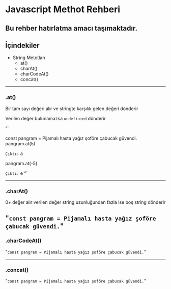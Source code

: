 # Javascript Methot Rehberi
Bu rehber hatırlatma amacı taşımaktadır. 
---
## İçindekiler
- String Metotları
    - at()
    - charAt()
    - charCodeAt()
    - concat()

---

### .at()
Bir tam sayı değeri alır ve stringte karşılık gelen değeri dönderir

Verilen değer bulunamazsa `undefinied` dönderir

“`

const pangram = Pijamalı hasta yağız şoföre çabucak güvendi.
pangram.at(5)

`Çıktı:` a

pangram.at(-5)

`Çıktı:` e
“`

---
### .charAt()
0+ değer alır verilen değer string uzunluğundan fazla ise boş string dönderir

"`
const pangram = Pijamalı hasta yağız şoföre çabucak güvendi.
`"
---
### .charCodeAt()

"`
const pangram = Pijamalı hasta yağız şoföre çabucak güvendi.
`"

---
### .concat()

"`
const pangram = Pijamalı hasta yağız şoföre çabucak güvendi.
`"